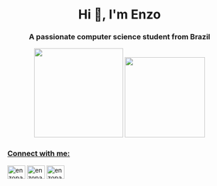 <h1 align="center">Hi 👋, I'm Enzo</h1>
<h3 align="center">A passionate computer science student from Brazil</h3>

<div align="center">
  <img width="200" src="https://media0.giphy.com/media/WFZvB7VIXBgiz3oDXE/giphy.gif?cid=ecf05e47amp57b6vj16qztf652i7v5q8xunyqhmzwnerkz0x&rid=giphy.gif&ct=s">
  <a href="https://github.com/enzopatryck">
    
  <img height="180em" src="https://github-readme-stats.vercel.app/api/top-langs/?username=enzopatryck&layout=compact&langs_count=7&theme=dracula"/>
  
</div>

<h3 align="left">Connect with me:</h3>
<p align="left">
<a href="https://instagram.com/enzopatryck" target="blank"><img align="center" src="https://raw.githubusercontent.com/rahuldkjain/github-profile-readme-generator/master/src/images/icons/Social/instagram.svg" alt="enzopatryck" height="30" width="40" /></a>
<a href="https://twitter.com/enzopatryck" target="blank"><img align="center" src="https://raw.githubusercontent.com/rahuldkjain/github-profile-readme-generator/master/src/images/icons/Social/twitter.svg" alt="enzopatryck" height="30" width="40" /></a>
<a href="https://codepen.io/enzopatryck" target="blank"><img align="center" src="https://raw.githubusercontent.com/rahuldkjain/github-profile-readme-generator/master/src/images/icons/Social/codepen.svg" alt="enzopatryck" height="30" width="40" /></a>
</p>
